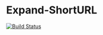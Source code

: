 # Expand-ShortURL

[![Build Status](https://travis-ci.org/thomas-illiet/Expand-ShortURL.svg?branch=master)](https://travis-ci.org/thomas-illiet/Expand-ShortURL)